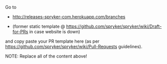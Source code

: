 Go to 

- http://releases-spryker-com.herokuapp.com/branches

- (former static template @ https://github.com/spryker/spryker/wiki/Draft-for-PRs in case website is down)

and copy paste your PR template here (as per https://github.com/spryker/spryker/wiki/Pull-Requests guidelines).

NOTE: Replace all of the content above!
